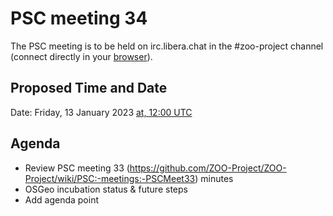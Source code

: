 # PSC meeting 34

The PSC meeting is to be held on irc.libera.chat in the #zoo-project channel (connect directly in your [browser](https://web.libera.chat/#zoo-project)).

## Proposed Time and Date

Date: Friday, 13 January 2023 [at, 12:00 UTC](https://www.timeanddate.com/worldclock/fixedtime.html?year=2022&month=12&day=9&hour=12&min=0&sec=0)

## Agenda

* Review PSC meeting 33 (https://github.com/ZOO-Project/ZOO-Project/wiki/PSC:-meetings:-PSCMeet33) minutes
* OSGeo incubation status & future steps
* Add agenda point

